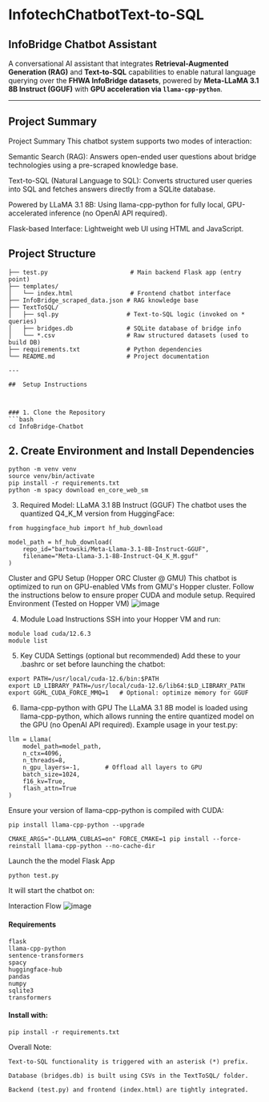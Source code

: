 # InfotechChatbotText-to-SQL


## InfoBridge Chatbot Assistant

A conversational AI assistant that integrates **Retrieval-Augmented Generation (RAG)** and **Text-to-SQL** capabilities to enable natural language querying over the **FHWA InfoBridge datasets**, powered by **Meta-LLaMA 3.1 8B Instruct (GGUF)** with **GPU acceleration via `llama-cpp-python`**.

---

## Project Summary

 Project Summary
This chatbot system supports two modes of interaction:

Semantic Search (RAG): Answers open-ended user questions about bridge technologies using a pre-scraped knowledge base.

Text-to-SQL (Natural Language to SQL): Converts structured user queries into SQL and fetches answers directly from a SQLite database.

Powered by LLaMA 3.1 8B: Using llama-cpp-python for fully local, GPU-accelerated inference (no OpenAI API required).

Flask-based Interface: Lightweight web UI using HTML and JavaScript.

## Project Structure
```
├── test.py                       # Main backend Flask app (entry point)
├── templates/
│   └── index.html                # Frontend chatbot interface
├── InfoBridge_scraped_data.json # RAG knowledge base
├── TextToSQL/
│   ├── sql.py                   # Text-to-SQL logic (invoked on * queries)
│   ├── bridges.db               # SQLite database of bridge info
│   └── *.csv                    # Raw structured datasets (used to build DB)
├── requirements.txt             # Python dependencies
└── README.md                    # Project documentation

---

##  Setup Instructions



### 1. Clone the Repository
```bash
cd InfoBridge-Chatbot
```

## 2. Create Environment and Install Dependencies
````
python -m venv venv
source venv/bin/activate
pip install -r requirements.txt
python -m spacy download en_core_web_sm
````
3. Required Model: LLaMA 3.1 8B Instruct (GGUF)
The chatbot uses the quantized Q4_K_M version from HuggingFace:
```
from huggingface_hub import hf_hub_download

model_path = hf_hub_download(
    repo_id="bartowski/Meta-Llama-3.1-8B-Instruct-GGUF",
    filename="Meta-Llama-3.1-8B-Instruct-Q4_K_M.gguf"
)
```
Cluster and GPU Setup (Hopper ORC Cluster @ GMU)
This chatbot is optimized to run on GPU-enabled VMs from GMU's Hopper cluster. Follow the instructions below to ensure proper CUDA and module setup.
Required Environment (Tested on Hopper VM)
![image](https://github.com/user-attachments/assets/a496c71d-3edf-4f5a-b293-e3dad119927e)

4. Module Load Instructions
SSH into your Hopper VM and run:
```
module load cuda/12.6.3
module list
```
5.  Key CUDA Settings (optional but recommended)
Add these to your .bashrc or set before launching the chatbot:


```
export PATH=/usr/local/cuda-12.6/bin:$PATH
export LD_LIBRARY_PATH=/usr/local/cuda-12.6/lib64:$LD_LIBRARY_PATH
export GGML_CUDA_FORCE_MMQ=1   # Optional: optimize memory for GGUF

```

6.  llama-cpp-python with GPU
The LLaMA 3.1 8B model is loaded using llama-cpp-python, which allows running the entire quantized model on the GPU (no OpenAI API required).
Example usage in your test.py:
````
llm = Llama(
    model_path=model_path,
    n_ctx=4096,
    n_threads=8,
    n_gpu_layers=-1,       # Offload all layers to GPU
    batch_size=1024,
    f16_kv=True,
    flash_attn=True
)
````
Ensure your version of llama-cpp-python is compiled with CUDA:
```
pip install llama-cpp-python --upgrade

CMAKE_ARGS="-DLLAMA_CUBLAS=on" FORCE_CMAKE=1 pip install --force-reinstall llama-cpp-python --no-cache-dir

```
Launch the the model Flask App
```
python test.py
````

It will start the chatbot on:


Interaction Flow
![image](https://github.com/user-attachments/assets/0ac23ead-6d81-4d37-be93-d9f162b61b28)


#### Requirements
```
flask
llama-cpp-python
sentence-transformers
spacy
huggingface-hub
pandas
numpy
sqlite3
transformers
```
#### Install with:
```
pip install -r requirements.txt
```

Overall Note:
```
Text-to-SQL functionality is triggered with an asterisk (*) prefix.

Database (bridges.db) is built using CSVs in the TextToSQL/ folder.

Backend (test.py) and frontend (index.html) are tightly integrated.
````
